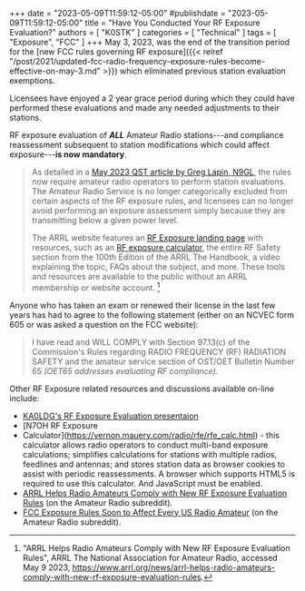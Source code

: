 +++
date = "2023-05-09T11:59:12-05:00"
#publishdate = "2023-05-09T11:59:12-05:00"
title = "Have You Conducted Your RF Exposure Evaluation?"
authors = [ "K0STK" ]
categories = [ "Technical" ]
tags = [ "Exposure", "FCC" ]
+++
May 3, 2023, was the end of the transition period for the
[new FCC rules governing RF exposure]({{< relref "/post/2021/updated-fcc-radio-frequency-exposure-rules-become-effective-on-may-3.md" >}})
which eliminated previous station evaluation exemptions.

Licensees have enjoyed a 2 year grace period during which they could have
performed these evaluations and made any needed adjustments to their stations.

RF exposure evaluation of ***ALL*** Amateur Radio stations---and compliance
reassessment subsequent to station modifications which could affect
exposure---**is now mandatory**.
<!--more-->

>As detailed in a
>[May 2023 QST article by Greg Lapin, N9GL](http://www.arrl.org/files/file/Lab/RF%20Exposure/2023-05%20Lapin%20FCC%20Exposure%20Rules.pdf),
>the rules now require amateur radio operators to perform station evaluations.
>The Amateur Radio Service is no longer categorically excluded from certain
>aspects of the RF exposure rules, and licensees can no longer avoid performing
>an exposure assessment simply because they are transmitting below a given power
>level.
>
>The ARRL website features an
>[RF Exposure landing page](http://www.arrl.org/rf-exposure)
>with resources, such as an
>[RF exposure calculator](http://www.arrl.org/rf-exposure-calculator),
>the entire RF Safety section
>from the 100th Edition of the ARRL The Handbook, a video explaining the topic,
>FAQs about the subject, and more. These tools and resources are available to
>the public without an ARRL membership or website account. [^1]

[^1]: "ARRL Helps Radio Amateurs Comply with New RF Exposure Evaluation Rules", ARRL The National Association for Amateur Radio, accessed May 9 2023, https://www.arrl.org/news/arrl-helps-radio-amateurs-comply-with-new-rf-exposure-evaluation-rules.

Anyone who has taken an exam or renewed their license in the last few years has
had to agree to the following statement (either on an NCVEC form 605 or was
asked a question on the FCC website):

>I have read and WILL COMPLY with Section 97.13(c) of the Commission's Rules
>regarding RADIO FREQUENCY (RF) RADIATION SAFETY and the amateur service
>section of OST/OET Bulletin Number 65 *(OET65 addresses evaluating RF
>compliance)*.

Other RF Exposure related resources and discussions available on-line include:

* [KA0LDG's RF Exposure Evaluation presentaion](https://cloud.rrra.org/index.php/s/kJcD3GSPaagcM4T)
* [N7OH RF Exposure
* Calculator](https://vernon.mauery.com/radio/rfe/rfe_calc.html) - this calculator allows radio operators to conduct multi-band exposure calculations; simplifies calculations for stations with multiple radios, feedlines and antennas; and stores station data as browser cookies to assist with periodic reassessments. A browser which supports HTML5 is required to use this calculator. And JavaScript must be enabled.
* [ARRL Helps Radio Amateurs Comply with New RF Exposure Evaluation Rules](https://www.reddit.com/r/amateurradio/comments/1393i6o/arrl_helps_radio_amateurs_comply_with_new_rf/) (on the Amateur Radio subreddit).
* [FCC Exposure Rules Soon to Affect Every US Radio Amateur](https://www.reddit.com/r/amateurradio/comments/1319o19/fcc_exposure_rules_soon_to_affect_every_us_radio/) (on the Amateur Radio subreddit).
